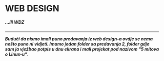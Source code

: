 <h1>WEB DESIGN</h1>
<h5>...ili WDZ<h5>
<hr>
<p>Budući da nismo imali puno predavanja iz web design-a ovdje se nema nešto puno ni vidjeti. Imamo jedan folder sa predavanja 2, folder gdje sam ja vježbao potpis u dnu ekrana i mali projekat pod nazivom "5 mitova o Linux-u".</p>
